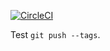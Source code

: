 [![CircleCI](https://circleci.com/gh/brodul/circleci_test.svg?style=svg)](https://circleci.com/gh/brodul/circleci_test)

Test `git push --tags`.